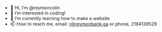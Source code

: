 - 👋 Hi, I’m @reymoncolin
- 👀 I’m interested in coding!
- 🌱 I’m currently learning how to make a website
- 📫 How to reach me, email: r@reymonbank.ga or phone, 2194139529

<!---
reymoncolin/reymoncolin is a ✨ special ✨ repository because its `README.md` (this file) appears on your GitHub profile.
You can click the Preview link to take a look at your changes.
--->
